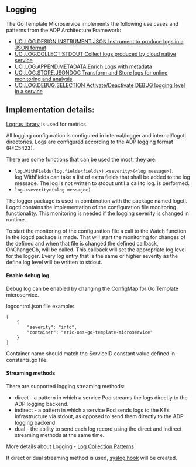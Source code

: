 ## Logging

The Go Template Microservice implements the following use cases and patterns from the ADP Architecture Framework:
- [UCI.LOG.DESIGN.INSTRUMENT.JSON Instrument to produce logs in a JSON format](https://eteamspace.internal.ericsson.com/display/AA/UCI.LOG.DESIGN.INSTRUMENT.JSON+-+Instrument+to+produce+logs+in+a+JSON+format)
- [UCI.LOG.COLLECT.STDOUT Collect logs produced by cloud native service](https://eteamspace.internal.ericsson.com/display/AA/UCI.LOG.COLLECT.STDOUT+Collect+logs+produced+by+cloud+native+service)
- [UCI.LOG.APPEND.METADATA Enrich Logs with metadata](https://eteamspace.internal.ericsson.com/display/AA/UCI.LOG.APPEND.METADATA+Enrich+Logs+with+metadata)
- [UCI.LOG.STORE.JSONDOC Transform and Store logs for online monitoring and analysis](https://eteamspace.internal.ericsson.com/display/AA/UCI.LOG.STORE.JSONDOC+Transform+and+Store+logs+for+online+monitoring+and+analysis)
- [UCI.LOG.DEBUG.SELECTION Activate/Deactivate DEBUG logging level in a service](https://eteamspace.internal.ericsson.com/pages/viewpage.action?pageId=1161859608)

## Implementation details:
[Logrus library](https://github.com/sirupsen/logrus) is used for metrics.

All logging configuration is configured in internal/logger and internal/logctl directories.
Logs are configured according to the ADP logging format (RFC5423).

There are some functions that can be used the most, they are:
- ```log.WithFields(log.fields<fields>).<severity>(<log message>)```. log.WithFields can take a list of extra fields that shall be added to the log message. 
The log is not written to stdout until a call to log.<severity> is performed.
- ```log.<severity>(<log message>)```

The logger package is used in combination with the package named logctl.
Logctl contains the implementation of the configuration file monitoring functionality.
This monitoring is needed if the logging severity is changed in runtime.

To start the monitoring of the configuration file a call to the Watch function in the logctl package is made. 
That will start the monitoring for changes of the defined <file> and when that file is changed the defined callback, 
OnChangeCb, will be called. This callback will set the appropriate log level for the logger.
Every log entry that is the same or higher severity as the define log level will be written to stdout.

#### Enable debug log

Debug log can be enabled by changing the ConfigMap for Go Template microservice.

logcontrol.json file example:

```
[
    {
        "severity": "info",
        "container": "eric-oss-go-template-microservice"
    }
]
```

Container name should match the ServiceID constant value defined in constants.go file. 


#### Streaming methods
There are supported logging streaming methods:
- direct - a pattern in which a service Pod streams the logs directly to the ADP logging backend.
- indirect - a pattern in which a service Pod sends logs to the K8s infrastructure via stdout, as opposed to send them directly to the ADP logging backend.
- dual -  the ability to send each log record using the direct and indirect streaming methods at the same time.

More details about Logging - [Log Collection Patterns](https://eteamspace.internal.ericsson.com/display/AA/Log+Collection+Patterns)

If direct or dual streaming  method is used, [syslog hook](https://eteamspace.internal.ericsson.com/display/AA/SYSLOG+direct+streaming) will be created.



